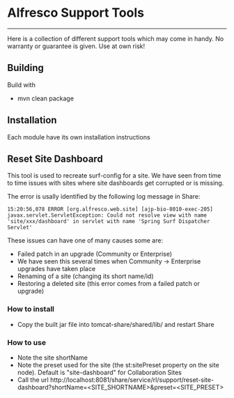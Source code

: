 # Alfresco Support Tools
------------------------

Here is a collection of different support tools which may come in handy. No warranty or guarantee is given. Use at own risk!

## Building
Build with

* mvn clean package

## Installation 
Each module have its own installation instructions

## Reset Site Dashboard
This tool is used to recreate surf-config for a site. We have seen from time to time issues with sites where site dashboards get corrupted or is missing.

The error is usally identified by the following log message in Share:

```
15:20:56,078 ERROR [org.alfresco.web.site] [ajp-bio-8010-exec-205] javax.servlet.ServletException: Could not resolve view with name 'site/xxx/dashboard' in servlet with name 'Spring Surf Dispatcher Servlet'
```

These issues can have one of many causes some are:
* Failed patch in an upgrade (Community or Enterprise)
* We have seen this several times when Community -> Enterprise upgrades have taken place
* Renaming of a site (changing its short name/id)
* Restoring a deleted site (this error comes from a failed patch or upgrade)

### How to install
* Copy the built jar file into tomcat-share/shared/lib/ and restart Share

### How to use
* Note the site shortName
* Note the preset used for the site (the st:sitePreset property on the site node). Default is "site-dashboard" for Collaboration Sites
* Call the url 	http://localhost:8081/share/service/rl/support/reset-site-dashboard?shortName=\<SITE\_SHORTNAME>&preset=\<SITE\_PRESET>

